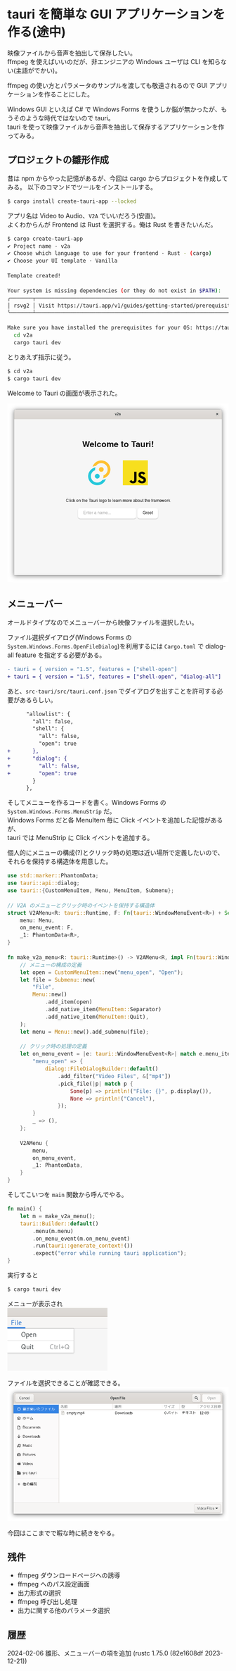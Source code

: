 # tauri を簡単な GUI アプリケーションを作る(途中)

映像ファイルから音声を抽出して保存したい。  
ffmpeg を使えばいいのだが、非エンジニアの Windows ユーザは CLI を知らない(主語がでかい)。

ffmpeg の使い方とパラメータのサンプルを渡しても敬遠されるので GUI アプリケーションを作ることにした。

Windows GUI といえば C# で Windows Forms を使うしか脳が無かったが、もうそのような時代ではないので tauri。  
tauri を使って映像ファイルから音声を抽出して保存するアプリケーションを作ってみる。  

## プロジェクトの雛形作成
昔は npm からやった記憶があるが、今回は cargo からプロジェクトを作成してみる。
以下のコマンドでツールをインストールする。
```sh
$ cargo install create-tauri-app --locked
```

アプリ名は Video to Audio、`V2A` でいいだろう(安直)。  
よくわからんが Frontend は Rust を選択する。俺は Rust を書きたいんだ。
```sh
$ cargo create-tauri-app
✔ Project name · v2a
✔ Choose which language to use for your frontend · Rust - (cargo)
✔ Choose your UI template · Vanilla

Template created!

Your system is missing dependencies (or they do not exist in $PATH):
╭───────┬──────────────────────────────────────────────────────────────────────────────────╮
│ rsvg2 │ Visit https://tauri.app/v1/guides/getting-started/prerequisites#setting-up-linux │
╰───────┴──────────────────────────────────────────────────────────────────────────────────╯

Make sure you have installed the prerequisites for your OS: https://tauri.app/v1/guides/getting-started/prerequisites, then run:
  cd v2a
  cargo tauri dev
```

とりあえず指示に従う。
```sh
$ cd v2a
$ cargo tauri dev
```

Welcome to Tauri の画面が表示された。

![Welcome to Tauri](../images/v2amemo/1.welcome-to-tauri.png)

## メニューバー
オールドタイプなのでメニューバーから映像ファイルを選択したい。  

ファイル選択ダイアログ(Windows Forms の `System.Windows.Forms.OpenFileDialog`)を利用するには `Cargo.toml` で dialog-all feature を指定する必要がある。  

```diff
- tauri = { version = "1.5", features = ["shell-open"]
+ tauri = { version = "1.5", features = ["shell-open", "dialog-all"]
```
あと、`src-tauri/src/tauri.conf.json` でダイアログを出すことを許可する必要があるらしい。

```diff
      "allowlist": {
        "all": false,
        "shell": {
          "all": false,
          "open": true
+       },
+       "dialog": {
+         "all": false,
+         "open": true
        }
      },
```

そしてメニューを作るコードを書く。Windows Forms の `System.Windows.Forms.MenuStrip` だ。  
Windows Forms だと各 MenuItem 毎に Click イベントを追加した記憶があるが、  
tauri では MenuStrip に Click イベントを追加する。

個人的にメニューの構成(?)とクリック時の処理は近い場所で定義したいので、それらを保持する構造体を用意した。

```rs
use std::marker::PhantomData;
use tauri::api::dialog;
use tauri::{CustomMenuItem, Menu, MenuItem, Submenu};

// V2A のメニューとクリック時のイベントを保持する構造体
struct V2AMenu<R: tauri::Runtime, F: Fn(tauri::WindowMenuEvent<R>) + Send + Sync + 'static> {
    menu: Menu,
    on_menu_event: F,
    _1: PhantomData<R>,
}

fn make_v2a_menu<R: tauri::Runtime>() -> V2AMenu<R, impl Fn(tauri::WindowMenuEvent<R>)> {
    // メニューの構成の定義
    let open = CustomMenuItem::new("menu_open", "Open");
    let file = Submenu::new(
        "File",
        Menu::new()
            .add_item(open)
            .add_native_item(MenuItem::Separator)
            .add_native_item(MenuItem::Quit),
    );
    let menu = Menu::new().add_submenu(file);
    
    // クリック時の処理の定義
    let on_menu_event = |e: tauri::WindowMenuEvent<R>| match e.menu_item_id() {
        "menu_open" => {
            dialog::FileDialogBuilder::default()
                .add_filter("Video Files", &["mp4"])
                .pick_file(|p| match p {
                    Some(p) => println!("File: {}", p.display()),
                    None => println!("Cancel"),
                });
        }
        _ => (),
    };

    V2AMenu {
        menu,
        on_menu_event,
        _1: PhantomData,
    }
}
```
そしてこいつを `main` 関数から呼んでやる。

```rs
fn main() {
    let m = make_v2a_menu();
    tauri::Builder::default()
        .menu(m.menu)
        .on_menu_event(m.on_menu_event)
        .run(tauri::generate_context!())
        .expect("error while running tauri application");
}
```

実行すると  
```sh
$ cargo tauri dev
```

メニューが表示され  
![menu](../images/v2amemo/2.menu.png)

ファイルを選択できることが確認できる。  
![filedialog](../images/v2amemo/3.open-file-dialog.png)

今回はここまでで暇な時に続きをやる。
## 残件

* ffmpeg ダウンロードページへの誘導
* ffmpeg へのパス設定画面
* 出力形式の選択
* ffmpeg 呼び出し処理
* 出力に関する他のパラメータ選択

## 履歴
2024-02-06 雛形、メニューバーの項を追加 (rustc 1.75.0 (82e1608df 2023-12-21))
